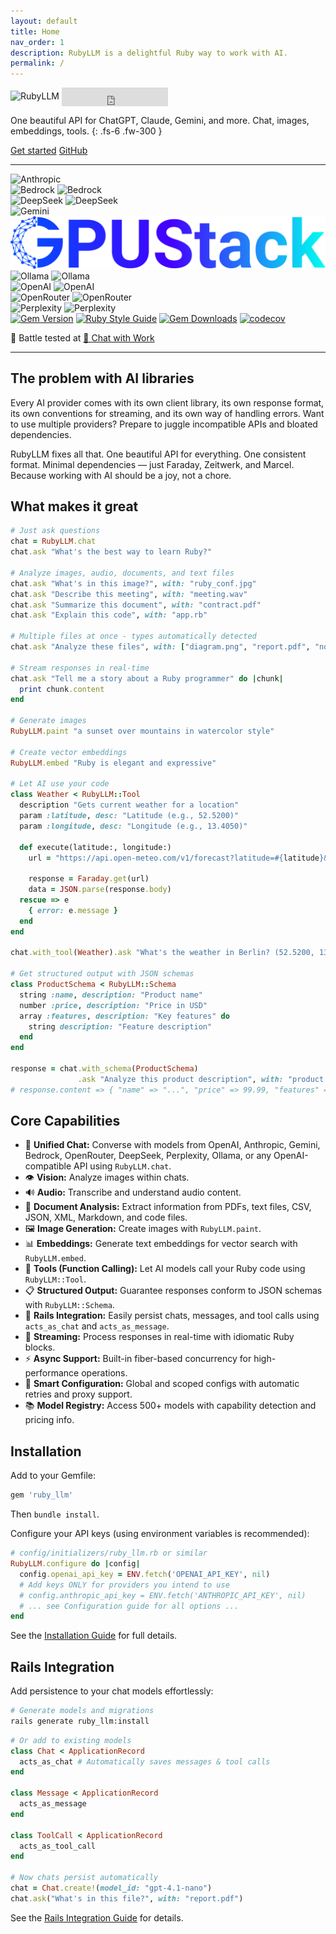 ```yaml
---
layout: default
title: Home
nav_order: 1
description: RubyLLM is a delightful Ruby way to work with AI.
permalink: /
---
```


<div class="logo-container">
  <img src="/assets/images/logotype.svg" alt="RubyLLM" height="120" width="250">
  <iframe src="https://ghbtns.com/github-btn.html?user=crmne&repo=ruby_llm&type=star&count=true&size=large" frameborder="0" scrolling="0" width="170" height="30" title="GitHub" style="vertical-align: middle; display: inline-block;"></iframe>
</div>

One beautiful API for ChatGPT, Claude, Gemini, and more. Chat, images, embeddings, tools.
{: .fs-6 .fw-300 }

<a href="{% link installation.md %}" class="btn btn-primary fs-5 mb-4 mb-md-0 mr-2" style="margin: 0;">Get started</a>
<a href="https://github.com/crmne/ruby_llm" class="btn fs-5 mb-4 mb-md-0 mr-2" style="margin: 0;">GitHub</a>

---

<div class="provider-icons">
  <div class="provider-logo">
    <img src="https://registry.npmmirror.com/@lobehub/icons-static-svg/latest/files/icons/anthropic-text.svg" alt="Anthropic" class="logo-small">
  </div>
  <div class="provider-logo">
    <img src="https://registry.npmmirror.com/@lobehub/icons-static-svg/latest/files/icons/bedrock-color.svg" alt="Bedrock" class="logo-medium">
    <img src="https://registry.npmmirror.com/@lobehub/icons-static-svg/latest/files/icons/bedrock-text.svg" alt="Bedrock" class="logo-small">
  </div>
  <div class="provider-logo">
    <img src="https://registry.npmmirror.com/@lobehub/icons-static-svg/latest/files/icons/deepseek-color.svg" alt="DeepSeek" class="logo-medium">
    <img src="https://registry.npmmirror.com/@lobehub/icons-static-svg/latest/files/icons/deepseek-text.svg" alt="DeepSeek" class="logo-small">
  </div>
  <div class="provider-logo">
    <img src="https://registry.npmmirror.com/@lobehub/icons-static-svg/latest/files/icons/gemini-brand-color.svg" alt="Gemini" class="logo-large">
  </div>
  <div class="provider-logo">
    <img src="https://raw.githubusercontent.com/gpustack/gpustack/main/docs/assets/gpustack-logo.png" alt="GPUStack" class="logo-medium">
  </div>
  <div class="provider-logo">
    <img src="https://registry.npmmirror.com/@lobehub/icons-static-svg/latest/files/icons/ollama.svg" alt="Ollama" class="logo-medium">
    <img src="https://registry.npmmirror.com/@lobehub/icons-static-svg/latest/files/icons/ollama-text.svg" alt="Ollama" class="logo-medium">
  </div>
  <div class="provider-logo">
    <img src="https://registry.npmmirror.com/@lobehub/icons-static-svg/latest/files/icons/openai.svg" alt="OpenAI" class="logo-medium">
    <img src="https://registry.npmmirror.com/@lobehub/icons-static-svg/latest/files/icons/openai-text.svg" alt="OpenAI" class="logo-medium">
  </div>
  <div class="provider-logo">
    <img src="https://registry.npmmirror.com/@lobehub/icons-static-svg/latest/files/icons/openrouter.svg" alt="OpenRouter" class="logo-medium">
    <img src="https://registry.npmmirror.com/@lobehub/icons-static-svg/latest/files/icons/openrouter-text.svg" alt="OpenRouter" class="logo-small">
  </div>
  <div class="provider-logo">
    <img src="https://registry.npmmirror.com/@lobehub/icons-static-svg/latest/files/icons/perplexity-color.svg" alt="Perplexity" class="logo-medium">
    <img src="https://registry.npmmirror.com/@lobehub/icons-static-svg/latest/files/icons/perplexity-text.svg" alt="Perplexity" class="logo-small">
  </div>
</div>

<div class="badge-container">
  <a href="https://badge.fury.io/rb/ruby_llm"><img src="https://badge.fury.io/rb/ruby_llm.svg" alt="Gem Version" /></a>
  <a href="https://github.com/testdouble/standard"><img src="https://img.shields.io/badge/code_style-standard-brightgreen.svg" alt="Ruby Style Guide" /></a>
  <a href="https://rubygems.org/gems/ruby_llm"><img alt="Gem Downloads" src="https://img.shields.io/gem/dt/ruby_llm"></a>
  <a href="https://codecov.io/gh/crmne/ruby_llm"><img src="https://codecov.io/gh/crmne/ruby_llm/branch/main/graph/badge.svg" alt="codecov" /></a>
</div>

🤺 Battle tested at [💬  Chat with Work](https://chatwithwork.com)

---

## The problem with AI libraries

Every AI provider comes with its own client library, its own response format, its own conventions for streaming, and its own way of handling errors. Want to use multiple providers? Prepare to juggle incompatible APIs and bloated dependencies.

RubyLLM fixes all that. One beautiful API for everything. One consistent format. Minimal dependencies — just Faraday, Zeitwerk, and Marcel. Because working with AI should be a joy, not a chore.

## What makes it great

```ruby
# Just ask questions
chat = RubyLLM.chat
chat.ask "What's the best way to learn Ruby?"

# Analyze images, audio, documents, and text files
chat.ask "What's in this image?", with: "ruby_conf.jpg"
chat.ask "Describe this meeting", with: "meeting.wav"
chat.ask "Summarize this document", with: "contract.pdf"
chat.ask "Explain this code", with: "app.rb"

# Multiple files at once - types automatically detected
chat.ask "Analyze these files", with: ["diagram.png", "report.pdf", "notes.txt"]

# Stream responses in real-time
chat.ask "Tell me a story about a Ruby programmer" do |chunk|
  print chunk.content
end

# Generate images
RubyLLM.paint "a sunset over mountains in watercolor style"

# Create vector embeddings
RubyLLM.embed "Ruby is elegant and expressive"

# Let AI use your code
class Weather < RubyLLM::Tool
  description "Gets current weather for a location"
  param :latitude, desc: "Latitude (e.g., 52.5200)"
  param :longitude, desc: "Longitude (e.g., 13.4050)"

  def execute(latitude:, longitude:)
    url = "https://api.open-meteo.com/v1/forecast?latitude=#{latitude}&longitude=#{longitude}&current=temperature_2m,wind_speed_10m"

    response = Faraday.get(url)
    data = JSON.parse(response.body)
  rescue => e
    { error: e.message }
  end
end

chat.with_tool(Weather).ask "What's the weather in Berlin? (52.5200, 13.4050)"

# Get structured output with JSON schemas
class ProductSchema < RubyLLM::Schema
  string :name, description: "Product name"
  number :price, description: "Price in USD"
  array :features, description: "Key features" do
    string description: "Feature description"
  end
end

response = chat.with_schema(ProductSchema)
               .ask "Analyze this product description", with: "product.txt"
# response.content => { "name" => "...", "price" => 99.99, "features" => [...] }
```

## Core Capabilities

*   💬 **Unified Chat:** Converse with models from OpenAI, Anthropic, Gemini, Bedrock, OpenRouter, DeepSeek, Perplexity, Ollama, or any OpenAI-compatible API using `RubyLLM.chat`.
*   👁️ **Vision:** Analyze images within chats.
*   🔊 **Audio:** Transcribe and understand audio content.
*   📄 **Document Analysis:** Extract information from PDFs, text files, CSV, JSON, XML, Markdown, and code files.
*   🖼️ **Image Generation:** Create images with `RubyLLM.paint`.
*   📊 **Embeddings:** Generate text embeddings for vector search with `RubyLLM.embed`.
*   🔧 **Tools (Function Calling):** Let AI models call your Ruby code using `RubyLLM::Tool`.
*   📋 **Structured Output:** Guarantee responses conform to JSON schemas with `RubyLLM::Schema`.
*   🚂 **Rails Integration:** Easily persist chats, messages, and tool calls using `acts_as_chat` and `acts_as_message`.
*   🌊 **Streaming:** Process responses in real-time with idiomatic Ruby blocks.
*   ⚡ **Async Support:** Built-in fiber-based concurrency for high-performance operations.
*   🎯 **Smart Configuration:** Global and scoped configs with automatic retries and proxy support.
*   📚 **Model Registry:** Access 500+ models with capability detection and pricing info.

## Installation

Add to your Gemfile:
```ruby
gem 'ruby_llm'
```
Then `bundle install`.

Configure your API keys (using environment variables is recommended):
```ruby
# config/initializers/ruby_llm.rb or similar
RubyLLM.configure do |config|
  config.openai_api_key = ENV.fetch('OPENAI_API_KEY', nil)
  # Add keys ONLY for providers you intend to use
  # config.anthropic_api_key = ENV.fetch('ANTHROPIC_API_KEY', nil)
  # ... see Configuration guide for all options ...
end
```
See the [Installation Guide](https://rubyllm.com/installation) for full details.

## Rails Integration

Add persistence to your chat models effortlessly:

```bash
# Generate models and migrations
rails generate ruby_llm:install
```

```ruby
# Or add to existing models
class Chat < ApplicationRecord
  acts_as_chat # Automatically saves messages & tool calls
end

class Message < ApplicationRecord
  acts_as_message
end

class ToolCall < ApplicationRecord
  acts_as_tool_call
end

# Now chats persist automatically
chat = Chat.create!(model_id: "gpt-4.1-nano")
chat.ask("What's in this file?", with: "report.pdf")
```

See the [Rails Integration Guide](https://rubyllm.com/guides/rails) for details.
